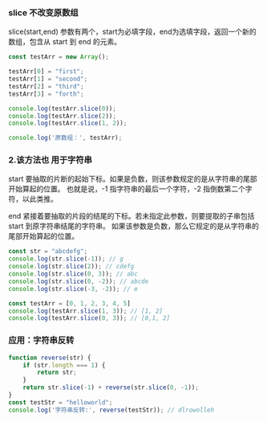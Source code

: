 ### slice 不改变原数组
slice(start,end) 参数有两个，start为必填字段，end为选填字段，返回一个新的数组，包含从 start 到 end 的元素。
```javaScript
const testArr = new Array();

testArr[0] = "first";
testArr[1] = "second";
testArr[2] = "third";
testArr[3] = "forth";

console.log(testArr.slice(0));
console.log(testArr.slice(2));
console.log(testArr.slice(1, 2));

console.log('原数组：', testArr);
```

### 2.该方法也 用于字符串
start 要抽取的片断的起始下标。如果是负数，则该参数规定的是从字符串的尾部开始算起的位置。
也就是说，-1 指字符串的最后一个字符，-2 指倒数第二个字符，以此类推。

end	紧接着要抽取的片段的结尾的下标。若未指定此参数，则要提取的子串包括 start 到原字符串结尾的字符串。
如果该参数是负数，那么它规定的是从字符串的尾部开始算起的位置。

```javaScript
const str = "abcdefg";
console.log(str.slice(-1)); // g
console.log(str.slice(2)); // cdefg
console.log(str.slice(0, 3)); // abc
console.log(str.slice(0, -2)); // abcde
console.log(str.slice(-3, -2)); // e

const testArr = [0, 1, 2, 3, 4, 5]
console.log(testArr.slice(1, 3)); // [1, 2]
console.log(testArr.slice(0, 3)); // [0,1, 2]
```

### 应用：字符串反转
```javaScript
function reverse(str) {
    if (str.length === 1) {
        return str;
    }
    return str.slice(-1) + reverse(str.slice(0, -1));
}
const testStr = "helloworld";
console.log('字符串反转:', reverse(testStr)); // dlrowolleh
```
